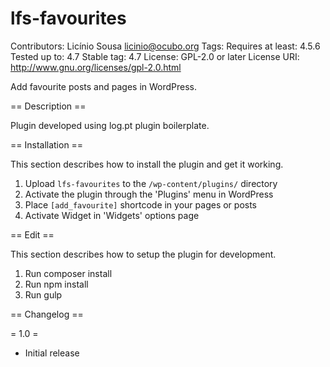 # lfs-favourites #
Contributors: Licínio Sousa <licinio@ocubo.org>
Tags:
Requires at least:  4.5.6
Tested up to: 4.7
Stable tag:  4.7
License: GPL-2.0 or later
License URI: http://www.gnu.org/licenses/gpl-2.0.html

Add favourite posts and pages in WordPress.

== Description ==

Plugin developed using log.pt plugin boilerplate.

== Installation ==

This section describes how to install the plugin and get it working.

1. Upload `lfs-favourites` to the `/wp-content/plugins/` directory
2. Activate the plugin through the 'Plugins' menu in WordPress
3. Place `[add_favourite]` shortcode in your pages or posts
2. Activate Widget in 'Widgets' options page

== Edit ==

This section describes how to setup the plugin for development.

1. Run composer install
2. Run npm install
3. Run gulp

== Changelog ==

= 1.0 =
* Initial release
